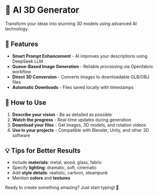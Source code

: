# 🤖 AI 3D Generator

Transform your ideas into stunning 3D models using advanced AI technology.

## 🚀 Features

- **Smart Prompt Enhancement** - AI improves your descriptions using DeepSeek LLM
- **Queue-Based Image Generation** - Reliable processing via Openfabric workflow
- **Direct 3D Conversion** - Converts images to downloadable GLB/OBJ files
- **Automatic Downloads** - Files saved locally with timestamps

## 🎯 How to Use

1. **Describe your vision** - Be as detailed as possible
2. **Watch the progress** - Real-time updates during generation
3. **Download your files** - Get images, 3D models, and rotation videos
4. **Use in your projects** - Compatible with Blender, Unity, and other 3D software

## 💡 Tips for Better Results

- Include **materials**: metal, wood, glass, fabric
- Specify **lighting**: dramatic, soft, cinematic
- Add **style details**: realistic, cartoon, steampunk
- Mention **colors** and **textures**

Ready to create something amazing? Just start typing! 🚀